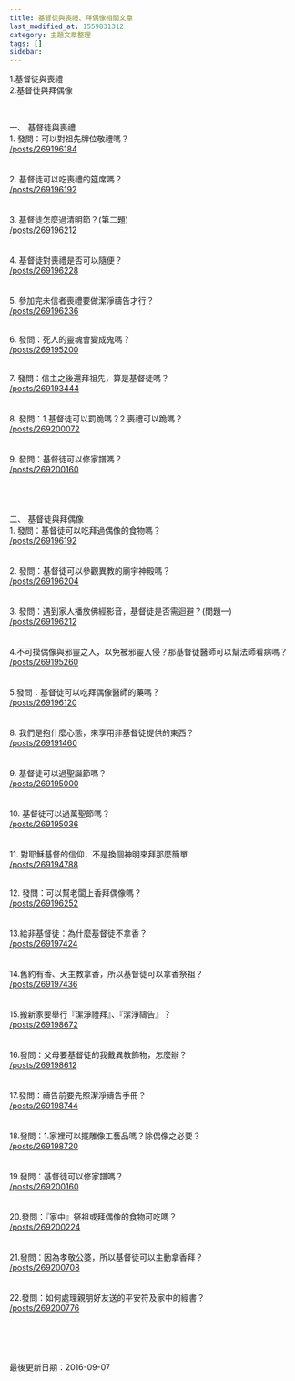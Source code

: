 ```yaml
---
title: 基督徒與喪禮、拜偶像相關文章
last_modified_at: 1559831312
category: 主題文章整理
tags: []
sidebar: 
---
```


<p>1.基督徒與喪禮<br/>
2.基督徒與拜偶像</p>
<p> </p>
<p><!--more-->一、 基督徒與喪禮<br/>
1. 發問：可以對祖先牌位敬禮嗎？<br/>
<a href="/posts/269196184">/posts/269196184</a><br/>
<br/>
<br/>
2. 基督徒可以吃喪禮的筵席嗎？<br/>
<a href="/posts/269196192">/posts/269196192</a><br/>
<br/>
<br/>
3. 基督徒怎麼過清明節？(第二題)<br/>
<a href="/posts/269196212">/posts/269196212</a><br/>
<br/>
<br/>
4. 基督徒對喪禮是否可以隨便？<br/>
<a href="/posts/269196228">/posts/269196228</a><br/>
<br/>
<br/>
5. 參加完未信者喪禮要做潔淨禱告才行？<br/>
<a href="/posts/269196236">/posts/269196236</a><br/>
 </p>
<p>6. 發問：死人的靈魂會變成鬼嗎？<br/>
<a href="/posts/269195200">/posts/269195200</a><br/>
 </p>
<p>7. 發問：信主之後還拜祖先，算是基督徒嗎？<br/>
<a href="/posts/269193444">/posts/269193444</a><br/>
<br/>
<br/>
8. 發問：1.基督徒可以罰跪嗎？2.喪禮可以跪嗎？<br/>
<a href="/posts/269200072">/posts/269200072</a><br/>
<br/>
<br/>
9. 發問：基督徒可以修家譜嗎？<br/>
<a href="/posts/269200160">/posts/269200160</a><br/>
<br/>
<br/>
<br/>
<br/>
二、 基督徒與拜偶像<br/>
1. 發問：基督徒可以吃拜過偶像的食物嗎？<br/>
<a href="/posts/269196192">/posts/269196192</a><br/>
<br/>
<br/>
2. 發問：基督徒可以參觀異教的廟宇神殿嗎？<br/>
<a href="/posts/269196204">/posts/269196204</a><br/>
<br/>
<br/>
3. 發問：遇到家人播放佛經影音，基督徒是否需迴避？(問題一)<br/>
<a href="/posts/269196212">/posts/269196212</a><br/>
<br/>
<br/>
4.不可摸偶像與邪靈之人，以免被邪靈入侵？那基督徒醫師可以幫法師看病嗎？<br/>
<a href="/posts/269195260">/posts/269195260</a><br/>
<br/>
<br/>
5.發問：基督徒可以吃拜偶像醫師的藥嗎？<br/>
<a href="/posts/269196120">/posts/269196120</a><br/>
<br/>
<br/>
8. 我們是抱什麼心態，來享用非基督徒提供的東西？<br/>
<a href="/posts/269191460">/posts/269191460</a><br/>
<br/>
<br/>
9. 基督徒可以過聖誕節嗎？<br/>
<a href="/posts/269195000">/posts/269195000</a><br/>
<br/>
<br/>
10. 基督徒可以過萬聖節嗎？<br/>
<a href="/posts/269195036">/posts/269195036</a><br/>
<br/>
<br/>
11. 對耶穌基督的信仰，不是換個神明來拜那麼簡單<br/>
<a href="/posts/269194788">/posts/269194788</a><br/>
 </p>
<p>12. 發問：可以幫老闆上香拜偶像嗎？<br/>
<a href="/posts/269196252">/posts/269196252</a><br/>
<br/>
<br/>
13.給非基督徒：為什麼基督徒不拿香？<br/>
<a href="/posts/269197424">/posts/269197424</a><br/>
<br/>
<br/>
14.舊約有香、天主教拿香，所以基督徒可以拿香祭祖？<br/>
<a href="/posts/269197436">/posts/269197436</a><br/>
<br/>
<br/>
15.搬新家要舉行『潔淨禮拜』、『潔淨禱告』？<br/>
<a href="/posts/269198672">/posts/269198672</a><br/>
<br/>
<br/>
16.發問：父母要基督徒的我戴異教飾物，怎麼辦？<br/>
<a href="/posts/269198612">/posts/269198612</a><br/>
<br/>
<br/>
17.發問：禱告前要先照潔淨禱告手冊？<br/>
<a href="/posts/269198744">/posts/269198744</a><br/>
<br/>
<br/>
18.發問：1.家裡可以擺雕像工藝品嗎？除偶像之必要？<br/>
<a href="/posts/269198720">/posts/269198720</a><br/>
<br/>
<br/>
19.發問：基督徒可以修家譜嗎？<br/>
<a href="/posts/269200160">/posts/269200160</a><br/>
<br/>
<br/>
20.發問：『家中』祭祖或拜偶像的食物可吃嗎？<br/>
<a href="/posts/269200224">/posts/269200224</a><br/>
<br/>
<br/>
21.發問：因為孝敬公婆，所以基督徒可以主動拿香拜？<br/>
<a href="/posts/269200708">/posts/269200708</a><br/>
<br/>
<br/>
22.發問：如何處理親朋好友送的平安符及家中的經書？<br/>
<a href="/posts/269200776">/posts/269200776</a><br/>
<br/>
<br/>
<br/>
<br/>
<br/>
最後更新日期：2016-09-07</p>
